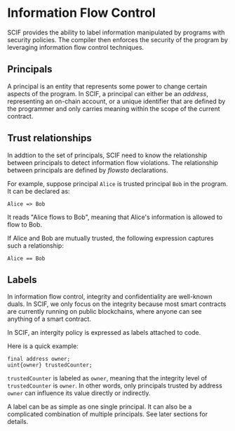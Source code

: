 # Information Flow Control

SCIF provides the ability to label information manipulated by programs with security policies. The compiler then enforces the security of the program by leveraging information flow control techniques.

## Principals

A principal is an entity that represents some power to change certain aspects of the program. In SCIF, a principal can either be an *address*, representing an on-chain account, or a unique identifier that are defined by the programmer and only carries meaning within the scope of the current contract.

## Trust relationships

In addtion to the set of principals, SCIF need to know the relationship between principals to detect information flow violations. The relationship between principals are defined by *flowsto* declarations.

For example, suppose principal `Alice` is trusted principal `Bob` in the program. It can be declared as:

```scif
Alice => Bob
```

It reads "Alice flows to Bob", meaning that Alice's information is allowed to flow to Bob.

If Alice and Bob are mutually trusted, the following expression captures such a relationship:

```scif
Alice == Bob
```

## Labels

In information flow control, integrity and confidentiality are well-known duals. In SCIF, we only focus on the integrity because most smart contracts are currently running on public blockchains, where anyone can see anything of a smart contract.

In SCIF, an intergity policy is expressed as labels attached to code.

Here is a quick example:

```scif
final address owner;
uint{owner} trustedCounter;
```

`trustedCounter` is labeled as `owner`, meaning that the integrity level of `trustedCounter` is `owner`. In other words, only principals trusted by address `owner` can influence its value directly or indirectly.

A label can be as simple as one single principal. It can also be a complicated combination of multiple principals. See later sections for details.